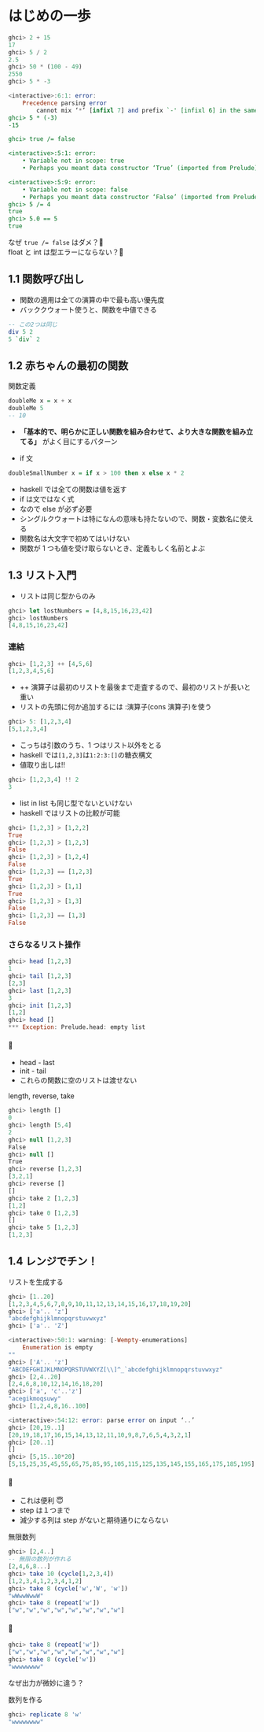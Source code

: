 # はじめの一歩

```hs
ghci> 2 + 15
17
ghci> 5 / 2
2.5
ghci> 50 * (100 - 49)
2550
ghci> 5 * -3

<interactive>:6:1: error:
    Precedence parsing error
        cannot mix ‘*’ [infixl 7] and prefix `-' [infixl 6] in the same infix expression
ghci> 5 * (-3)
-15

ghci> true /= false

<interactive>:5:1: error:
    • Variable not in scope: true
    • Perhaps you meant data constructor ‘True’ (imported from Prelude)

<interactive>:5:9: error:
    • Variable not in scope: false
    • Perhaps you meant data constructor ‘False’ (imported from Prelude)
ghci> 5 /= 4
true
ghci> 5.0 == 5
true
```

なぜ `true /= false` はダメ？🤔  
float と int は型エラーにならない？🤔

## 1.1 関数呼び出し

- 関数の適用は全ての演算の中で最も高い優先度
- バッククウォート使うと、関数を中値できる

```hs
-- この2つは同じ
div 5 2
5 `div` 2
```

## 1.2 赤ちゃんの最初の関数

関数定義

```hs
doubleMe x = x + x
doubleMe 5
-- 10
```

- **「基本的で、明らかに正しい関数を組み合わせて、より大きな関数を組み立てる」** がよく目にするパターン

- if 文

```hs
doubleSmallNumber x = if x > 100 then x else x * 2
```

- haskell では全ての関数は値を返す
- if は文ではなく式
- なので else が必ず必要
- シングルクウォートは特になんの意味も持たないので、関数・変数名に使える
- 関数名は大文字で初めてはいけない
- 関数が 1 つも値を受け取らないとき、定義もしく名前とよぶ

## 1.3 リスト入門

- リストは同じ型からのみ

```hs
ghci> let lostNumbers = [4,8,15,16,23,42]
ghci> lostNumbers
[4,8,15,16,23,42]
```

### 連結

```hs
ghci> [1,2,3] ++ [4,5,6]
[1,2,3,4,5,6]
```

- ++ 演算子は最初のリストを最後まで走査するので、最初のリストが長いと重い
- リストの先頭に何か追加するには :演算子(cons 演算子)を使う

```hs
ghci> 5: [1,2,3,4]
[5,1,2,3,4]
```

- こっちは引数のうち、1 つはリスト以外をとる
- haskell では`[1,2,3]`は`1:2:3:[]`の糖衣構文
- 値取り出しは!!

```hs
ghci> [1,2,3,4] !! 2
3
```

- list in list も同じ型でないといけない
- haskell ではリストの比較が可能

```hs
ghci> [1,2,3] > [1,2,2]
True
ghci> [1,2,3] > [1,2,3]
False
ghci> [1,2,3] > [1,2,4]
False
ghci> [1,2,3] == [1,2,3]
True
ghci> [1,2,3] > [1,1]
True
ghci> [1,2,3] > [1,3]
False
ghci> [1,2,3] == [1,3]
False
```

### さらなるリスト操作

```hs
ghci> head [1,2,3]
1
ghci> tail [1,2,3]
[2,3]
ghci> last [1,2,3]
3
ghci> init [1,2,3]
[1,2]
ghci> head []
*** Exception: Prelude.head: empty list
```

#### 📝

- head - last
- init - tail
- これらの関数に空のリストは渡せない

length, reverse, take

```js
ghci> length []
0
ghci> length [5,4]
2
ghci> null [1,2,3]
False
ghci> null []
True
ghci> reverse [1,2,3]
[3,2,1]
ghci> reverse []
[]
ghci> take 2 [1,2,3]
[1,2]
ghci> take 0 [1,2,3]
[]
ghci> take 5 [1,2,3]
[1,2,3]
```

## 1.4 レンジでチン！

リストを生成する

```hs
ghci> [1..20]
[1,2,3,4,5,6,7,8,9,10,11,12,13,14,15,16,17,18,19,20]
ghci> ['a'.. 'z']
"abcdefghijklmnopqrstuvwxyz"
ghci> ['a'.. 'Z']

<interactive>:50:1: warning: [-Wempty-enumerations]
    Enumeration is empty
""
ghci> ['A'.. 'z']
"ABCDEFGHIJKLMNOPQRSTUVWXYZ[\\]^_`abcdefghijklmnopqrstuvwxyz"
ghci> [2,4..20]
[2,4,6,8,10,12,14,16,18,20]
ghci> ['a', 'c'..'z']
"acegikmoqsuwy"
ghci> [1,2,4,8,16..100]

<interactive>:54:12: error: parse error on input ‘..’
ghci> [20,19..1]
[20,19,18,17,16,15,14,13,12,11,10,9,8,7,6,5,4,3,2,1]
ghci> [20..1]
[]
ghci> [5,15..10*20]
[5,15,25,35,45,55,65,75,85,95,105,115,125,135,145,155,165,175,185,195]
```

#### 📝

- これは便利 😇
- step は１つまで
- 減少する列は step がないと期待通りにならない

無限数列

```hs
ghci> [2,4..]
-- 無限の数列が作れる
[2,4,6,8...]
ghci> take 10 (cycle[1,2,3,4])
[1,2,3,4,1,2,3,4,1,2]
ghci> take 8 (cycle['w','W', 'w'])
"wWwwWwwW"
ghci> take 8 (repeat['w'])
["w","w","w","w","w","w","w","w"]
```

#### 🤔

```hs
ghci> take 8 (repeat['w'])
["w","w","w","w","w","w","w","w"]
ghci> take 8 (cycle['w'])
"wwwwwwww"
```

なぜ出力が微妙に違う？

数列を作る

```hs
ghci> replicate 8 'w'
"wwwwwwww"
```
